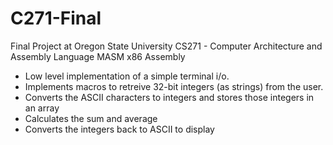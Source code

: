 # C271-Final
Final Project at Oregon State University CS271 - Computer Architecture and Assembly Language
MASM x86 Assembly 

- Low level implementation of a simple terminal i/o.
- Implements macros to retreive 32-bit integers (as strings) from the user.
- Converts the ASCII characters to integers and stores those integers in an array
- Calculates the sum and average
- Converts the integers back to ASCII to display
